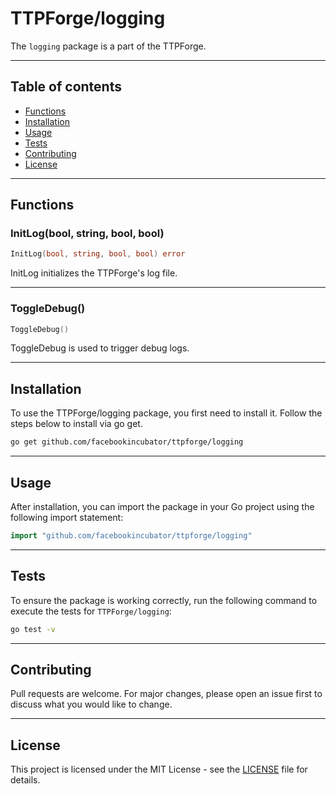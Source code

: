 # TTPForge/logging

The `logging` package is a part of the TTPForge.

---

## Table of contents

- [Functions](#functions)
- [Installation](#installation)
- [Usage](#usage)
- [Tests](#tests)
- [Contributing](#contributing)
- [License](#license)

---

## Functions

### InitLog(bool, string, bool, bool)

```go
InitLog(bool, string, bool, bool) error
```

InitLog initializes the TTPForge's log file.

---

### ToggleDebug()

```go
ToggleDebug()
```

ToggleDebug is used to trigger debug logs.

---

## Installation

To use the TTPForge/logging package, you first need to install it.
Follow the steps below to install via go get.

```bash
go get github.com/facebookincubator/ttpforge/logging
```

---

## Usage

After installation, you can import the package in your Go project
using the following import statement:

```go
import "github.com/facebookincubator/ttpforge/logging"
```

---

## Tests

To ensure the package is working correctly, run the following
command to execute the tests for `TTPForge/logging`:

```bash
go test -v
```

---

## Contributing

Pull requests are welcome. For major changes,
please open an issue first to discuss what
you would like to change.

---

## License

This project is licensed under the MIT
License - see the [LICENSE](../LICENSE)
file for details.
